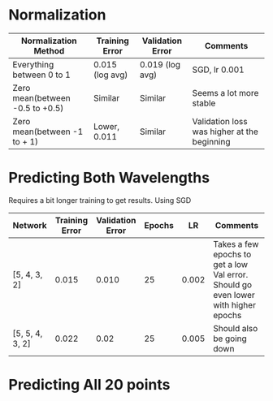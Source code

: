# Normalization
|Normalization Method | Training Error | Validation Error| Comments |
|---------------------|----------------|-----------------|----------|
|Everything between 0 to 1 | 0.015 (log avg) | 0.019 (log avg)| SGD, lr 0.001|
|Zero mean(between -0.5 to +0.5) | Similar | Similar | Seems a lot more stable|
|Zero mean(between -1 to + 1)  | Lower, 0.011| Similar | Validation loss was higher at the beginning|
  
# Predicting Both Wavelengths
Requires a bit longer training to get results. Using SGD

|Network | Training Error | Validation Error| Epochs |LR       | Comments |
|--------|----------------|-----------------|--------|---------|----------|
|[5, 4, 3, 2] | 0.015     | 0.010           | 25     | 0.002   |Takes a few epochs to get a low Val error. Should go even lower with higher epochs|
|[5, 5, 4, 3, 2] | 0.022  | 0.02            | 25     | 0.005   | Should also be going down|

# Predicting All 20 points

